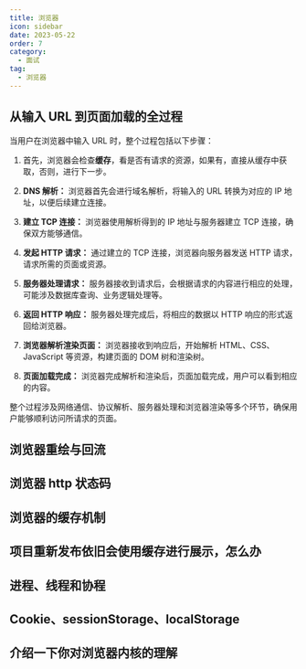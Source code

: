 ```yaml
---
title: 浏览器
icon: sidebar
date: 2023-05-22
order: 7
category:
  - 面试
tag:
  - 浏览器
---
```


## 从输入 URL 到页面加载的全过程

当用户在浏览器中输入 URL 时，整个过程包括以下步骤：

1. 首先，浏览器会检查**缓存**，看是否有请求的资源，如果有，直接从缓存中获取，否则，进行下一步。

2. **DNS 解析：** 浏览器首先会进行域名解析，将输入的 URL 转换为对应的 IP 地址，以便后续建立连接。

3. **建立 TCP 连接：** 浏览器使用解析得到的 IP 地址与服务器建立 TCP 连接，确保双方能够通信。

4. **发起 HTTP 请求：** 通过建立的 TCP 连接，浏览器向服务器发送 HTTP 请求，请求所需的页面或资源。

5. **服务器处理请求：** 服务器接收到请求后，会根据请求的内容进行相应的处理，可能涉及数据库查询、业务逻辑处理等。

6. **返回 HTTP 响应：** 服务器处理完成后，将相应的数据以 HTTP 响应的形式返回给浏览器。

7. **浏览器解析渲染页面：** 浏览器接收到响应后，开始解析 HTML、CSS、JavaScript 等资源，构建页面的 DOM 树和渲染树。

8. **页面加载完成：** 浏览器完成解析和渲染后，页面加载完成，用户可以看到相应的内容。

整个过程涉及网络通信、协议解析、服务器处理和浏览器渲染等多个环节，确保用户能够顺利访问所请求的页面。

## 浏览器重绘与回流

## 浏览器 http 状态码

## 浏览器的缓存机制

## 项目重新发布依旧会使用缓存进行展示，怎么办

## 进程、线程和协程

## Cookie、sessionStorage、localStorage

## 介绍一下你对浏览器内核的理解